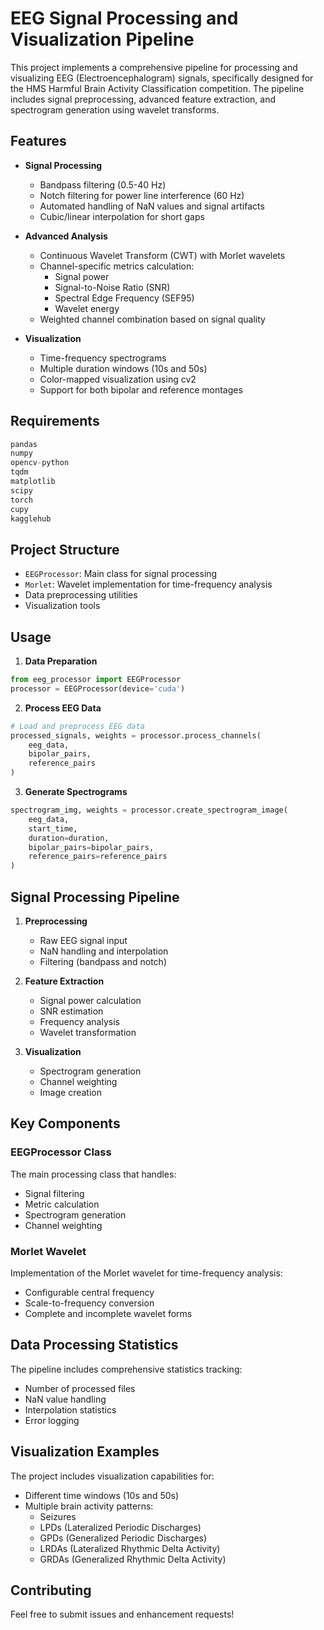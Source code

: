 # EEG Signal Processing and Visualization Pipeline

This project implements a comprehensive pipeline for processing and visualizing EEG (Electroencephalogram) signals, specifically designed for the HMS Harmful Brain Activity Classification competition. The pipeline includes signal preprocessing, advanced feature extraction, and spectrogram generation using wavelet transforms.

## Features

- **Signal Processing**
  - Bandpass filtering (0.5-40 Hz)
  - Notch filtering for power line interference (60 Hz)
  - Automated handling of NaN values and signal artifacts
  - Cubic/linear interpolation for short gaps

- **Advanced Analysis**
  - Continuous Wavelet Transform (CWT) with Morlet wavelets
  - Channel-specific metrics calculation:
    - Signal power
    - Signal-to-Noise Ratio (SNR)
    - Spectral Edge Frequency (SEF95)
    - Wavelet energy
  - Weighted channel combination based on signal quality

- **Visualization**
  - Time-frequency spectrograms
  - Multiple duration windows (10s and 50s)
  - Color-mapped visualization using cv2
  - Support for both bipolar and reference montages

## Requirements

```python
pandas
numpy
opencv-python
tqdm
matplotlib
scipy
torch
cupy
kagglehub
```

## Project Structure

- `EEGProcessor`: Main class for signal processing
- `Morlet`: Wavelet implementation for time-frequency analysis
- Data preprocessing utilities
- Visualization tools

## Usage

1. **Data Preparation**
```python
from eeg_processor import EEGProcessor
processor = EEGProcessor(device='cuda')
```

2. **Process EEG Data**
```python
# Load and preprocess EEG data
processed_signals, weights = processor.process_channels(
    eeg_data, 
    bipolar_pairs, 
    reference_pairs
)
```

3. **Generate Spectrograms**
```python
spectrogram_img, weights = processor.create_spectrogram_image(
    eeg_data,
    start_time,
    duration=duration,
    bipolar_pairs=bipolar_pairs,
    reference_pairs=reference_pairs
)
```

## Signal Processing Pipeline

1. **Preprocessing**
   - Raw EEG signal input
   - NaN handling and interpolation
   - Filtering (bandpass and notch)

2. **Feature Extraction**
   - Signal power calculation
   - SNR estimation
   - Frequency analysis
   - Wavelet transformation

3. **Visualization**
   - Spectrogram generation
   - Channel weighting
   - Image creation

## Key Components

### EEGProcessor Class
The main processing class that handles:
- Signal filtering
- Metric calculation
- Spectrogram generation
- Channel weighting

### Morlet Wavelet
Implementation of the Morlet wavelet for time-frequency analysis:
- Configurable central frequency
- Scale-to-frequency conversion
- Complete and incomplete wavelet forms

## Data Processing Statistics

The pipeline includes comprehensive statistics tracking:
- Number of processed files
- NaN value handling
- Interpolation statistics
- Error logging

## Visualization Examples

The project includes visualization capabilities for:
- Different time windows (10s and 50s)
- Multiple brain activity patterns:
  - Seizures
  - LPDs (Lateralized Periodic Discharges)
  - GPDs (Generalized Periodic Discharges)
  - LRDAs (Lateralized Rhythmic Delta Activity)
  - GRDAs (Generalized Rhythmic Delta Activity)

## Contributing

Feel free to submit issues and enhancement requests!
